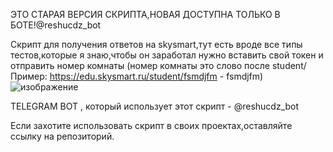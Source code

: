 ЭТО СТАРАЯ ВЕРСИЯ СКРИПТА,НОВАЯ ДОСТУПНА ТОЛЬКО В БОТЕ!@reshucdz_bot

Скрипт для получения ответов на skysmart,тут есть вроде все типы тестов,которые я знаю,чтобы он заработал нужно вставить свой токен и отправить номер комнаты 
(номер комнаты это слово после student/ Пример: https://edu.skysmart.ru/student/fsmdjfm - fsmdjfm)
![изображение](https://user-images.githubusercontent.com/43171120/149659855-ec775a90-e256-413c-8f39-74fa7e7c30b0.png)

TELEGRAM BOT , который использует этот скрипт - @reshucdz_bot

Если захотите использовать скрипт в своих проектах,оставляйте ссылку на репозиторий.
